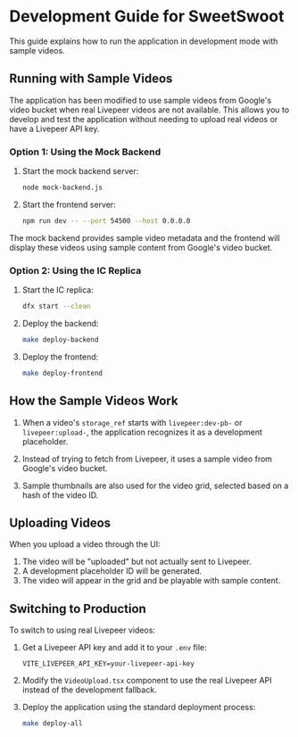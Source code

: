 # Development Guide for SweetSwoot

This guide explains how to run the application in development mode with sample videos.

## Running with Sample Videos

The application has been modified to use sample videos from Google's video bucket when real Livepeer videos are not available. This allows you to develop and test the application without needing to upload real videos or have a Livepeer API key.

### Option 1: Using the Mock Backend

1. Start the mock backend server:
   ```bash
   node mock-backend.js
   ```

2. Start the frontend server:
   ```bash
   npm run dev -- --port 54500 --host 0.0.0.0
   ```

The mock backend provides sample video metadata and the frontend will display these videos using sample content from Google's video bucket.

### Option 2: Using the IC Replica

1. Start the IC replica:
   ```bash
   dfx start --clean
   ```

2. Deploy the backend:
   ```bash
   make deploy-backend
   ```

3. Deploy the frontend:
   ```bash
   make deploy-frontend
   ```

## How the Sample Videos Work

1. When a video's `storage_ref` starts with `livepeer:dev-pb-` or `livepeer:upload-`, the application recognizes it as a development placeholder.

2. Instead of trying to fetch from Livepeer, it uses a sample video from Google's video bucket.

3. Sample thumbnails are also used for the video grid, selected based on a hash of the video ID.

## Uploading Videos

When you upload a video through the UI:

1. The video will be "uploaded" but not actually sent to Livepeer.
2. A development placeholder ID will be generated.
3. The video will appear in the grid and be playable with sample content.

## Switching to Production

To switch to using real Livepeer videos:

1. Get a Livepeer API key and add it to your `.env` file:
   ```
   VITE_LIVEPEER_API_KEY=your-livepeer-api-key
   ```

2. Modify the `VideoUpload.tsx` component to use the real Livepeer API instead of the development fallback.

3. Deploy the application using the standard deployment process:
   ```bash
   make deploy-all
   ```